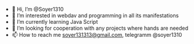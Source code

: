 - 👋 Hi, I’m @Soyer1310
- 👀 I’m interested in webdav and programming in all its manifestations 
- 🌱 I’m currently learning Java Script
- 💞️ I’m looking for cooperation with any projects where hands are needed
- 📫 How to reach me soyer131313@gmail.com, telegramm @soyer1310

<!---
Soyer1310/Soyer1310 is a ✨ special ✨ repository because its `README.md` (this file) appears on your GitHub profile.
You can click the Preview link to take a look at your changes.
--->
